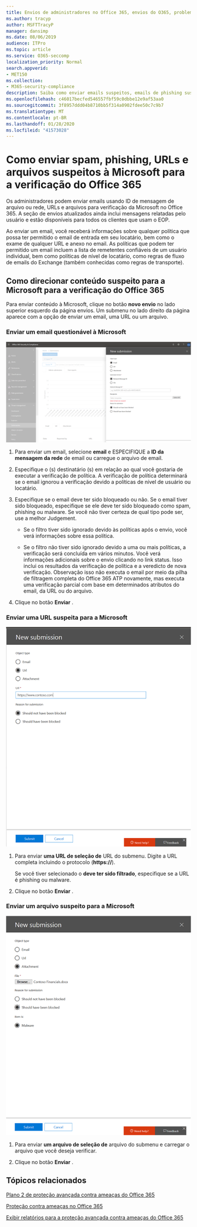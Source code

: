```yaml
---
title: Envios de administradores no Office 365, envios do O365, problema do Office 365 spam, o O365 falso negativo, enviar phishing no Office 365, enviar email para verificação, email suspeito no Office 365, examinar um email, fazer com que a Microsoft examine o phishing, peça à Microsoft para spam, enviar email, enviar emails, emails do dodgy, email de ator ruim, email suspeito, não confiável, relatar emails de phishing para a Microsoft, relatar emails de phishing para a Microsoft, relatar emails mal-intencionados para a Microsoft, relatar emails de golpes à Microsoft, relatar malwares em email para a Microsoft, spam email na caixa de entrada Office 365, vírus no email do Office 365
ms.author: tracyp
author: MSFTTracyP
manager: dansimp
ms.date: 08/06/2019
audience: ITPro
ms.topic: article
ms.service: O365-seccomp
localization_priority: Normal
search.appverid:
- MET150
ms.collection:
- M365-security-compliance
description: Saiba como enviar emails suspeitos, emails de phishing suspeitos, spam e outras mensagens, URLs e arquivos potencialmente nocivos do seu locatário do Office 365 para a Microsoft para verificação.
ms.openlocfilehash: c46017becfed546557fbf59c0dbbe12e9af53aa0
ms.sourcegitcommit: 3f8957ddd04b8710bb5f314a0902fdee50c7c9b7
ms.translationtype: MT
ms.contentlocale: pt-BR
ms.lasthandoff: 01/28/2020
ms.locfileid: "41573028"
---
```

# <a name="how-to-submit-suspected-spam-phish-urls-and-files-to-microsoft-for-office-365-scanning"></a>Como enviar spam, phishing, URLs e arquivos suspeitos à Microsoft para a verificação do Office 365

Os administradores podem enviar emails usando ID de mensagem de arquivo ou rede, URLs e arquivos para verificação da Microsoft no Office 365.
A seção de envios atualizados ainda inclui mensagens relatadas pelo usuário e estão disponíveis para todos os clientes que usam o EOP.

Ao enviar um email, você receberá informações sobre qualquer política que possa ter permitido o email de entrada em seu locatário, bem como o exame de qualquer URL e anexo no email. As políticas que podem ter permitido um email incluem a lista de remetentes confiáveis de um usuário individual, bem como políticas de nível de locatário, como regras de fluxo de emails do Exchange (também conhecidas como regras de transporte).

## <a name="how-to-direct-suspicious-content-to-microsoft-for-office-365-scanning"></a>Como direcionar conteúdo suspeito para a Microsoft para a verificação do Office 365

Para enviar conteúdo à Microsoft, clique no botão **novo envio** no lado superior esquerdo da página envios. Um submenu no lado direito da página aparece com a opção de enviar um email, uma URL ou um arquivo.

### <a name="submit-a-questionable-email-to-microsoft"></a>Enviar um email questionável à Microsoft

![Exemplo de envio de email](../media/submission-flyout-email.PNG)

1. Para enviar um email, selecione **email** e ESPECIFIQUE a **ID da mensagem da rede** de email ou carregue o arquivo de email.

2. Especifique o (s) destinatário (s) em relação ao qual você gostaria de executar a verificação de política. A verificação de política determinará se o email ignorou a verificação devido a políticas de nível de usuário ou locatário.

3. Especifique se o email deve ter sido bloqueado ou não. Se o email tiver sido bloqueado, especifique se ele deve ter sido bloqueado como spam, phishing ou malware. Se você não tiver certeza de qual tipo pode ser, use a melhor Judgement.

   - Se o filtro tiver sido ignorado devido às políticas após o envio, você verá informações sobre essa política.

   - Se o filtro não tiver sido ignorado devido a uma ou mais políticas, a verificação será concluída em vários minutos. Você verá informações adicionais sobre o envio clicando no link status. Isso inclui os resultados da verificação de política e a veredicto de nova verificação. Observação isso não executa o email por meio da pilha de filtragem completa do Office 365 ATP novamente, mas executa uma verificação parcial com base em determinados atributos do email, da URL ou do arquivo.

4. Clique no botão **Enviar** .

### <a name="send-a-suspect-url-to-microsoft"></a>Enviar uma URL suspeita para a Microsoft

![Exemplo de envio de email](../media/submission-url-flyout.png)

1. Para enviar **uma URL de seleção de** URL do submenu. Digite a URL completa incluindo o protocolo (**https://**).

   Se você tiver selecionado o **deve ter sido filtrado**, especifique se a URL é phishing ou malware.

2. Clique no botão **Enviar** .

### <a name="submit-a-suspected-file-to-microsoft"></a>Enviar um arquivo suspeito para a Microsoft

![Exemplo de envio de email](../media/submission-file-flyout.PNG)

1. Para enviar **um arquivo de seleção de** arquivo do submenu e carregar o arquivo que você deseja verificar.

2. Clique no botão **Enviar** .

## <a name="related-topics"></a>Tópicos relacionados

[Plano 2 de proteção avançada contra ameaças do Office 365](office-365-ti.md)

[Proteção contra ameaças no Office 365](protect-against-threats.md)

[Exibir relatórios para a proteção avançada contra ameaças do Office 365](view-reports-for-atp.md)
